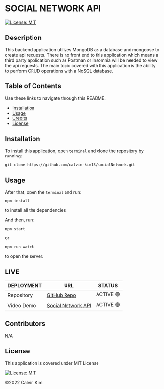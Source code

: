 # SOCIAL NETWORK API

[![License: MIT](https://img.shields.io/badge/License-MIT-blue.svg)](https://opensource.org/licenses/MIT)

## Description

This backend application utilizes MongoDB as a database and mongoose to create api requests. There is no front end to this application which means a third party application such as Postman or Insomnia will be needed to view the api requests. The main topic covered with this application is the ability to perform CRUD operations with a NoSQL database.

## Table of Contents

Use these links to navigate through this README.

- [Installation](#installation)
- [Usage](#usage)
- [Credits](#credits)
- [License](#license)

## Installation

To install this application, open `terminal` and clone the repository by running:

    git clone https://github.com/calvin-kim13/socialNetwork.git

## Usage

After that, open the `terminal` and run:

    npm install

to install all the dependencies.

And then, run:

    npm start

or

    npm run watch

to open the server.

## LIVE

| DEPLOYMENT | URL                                                               | STATUS    |
| ---------- | ----------------------------------------------------------------- | --------- |
| Repository | [GitHub Repo](https://github.com/calvin-kim13/socialNetwork)      | ACTIVE 🟢 |
| Video Demo | [Social Network API](https://www.youtube.com/watch?v=tBoH8J2-ZTk) | ACTIVE 🟢 |

## Contributors

N/A

## License

This application is covered under MIT License

[![License: MIT](https://img.shields.io/badge/License-MIT-blue.svg)](https://opensource.org/licenses/MIT)

©2022 Calvin Kim

